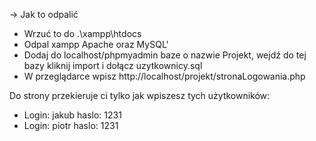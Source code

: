 -> Jak to odpalić
- Wrzuć to do .\xampp\htdocs
- Odpal xampp Apache oraz MySQL'
- Dodaj do localhost/phpmyadmin baze o nazwie Projekt, wejdź do tej bazy kliknij import i dołącz uzytkownicy.sql
- W przeglądarce wpisz http://localhost/projekt/stronaLogowania.php

Do strony przekieruje ci tylko jak wpiszesz tych użytkowników:

- Login: jakub haslo: 1231
- Login: piotr haslo: 1231
